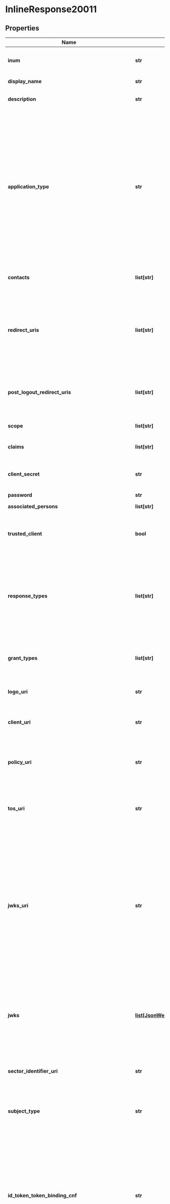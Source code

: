 # InlineResponse20011

## Properties
Name | Type | Description | Notes
------------ | ------------- | ------------- | -------------
**inum** | **str** | XRI i-number. Client Identifier to uniquely identify the client. | [optional] 
**display_name** | **str** | A human-readable name of the client. | [optional] 
**description** | **str** | A human-readable string describing the client. | [optional] 
**application_type** | **str** | Kind of the application. The default, if omitted, is web. The defined values are native or web. Web Clients using the OAuth Implicit Grant Type must only register URLs using the HTTPS scheme as redirect_uris, they must not use localhost as the hostname. Native Clients must only register redirect_uris using custom URI schemes or URLs using the http scheme with localhost as the hostname. | [optional] 
**contacts** | **list[str]** | e-mail addresses of people responsible for this Client. | [optional] 
**redirect_uris** | **list[str]** | Redirection URI values used by the Client. One of these registered Redirection URI values must exactly match the redirect_uri parameter value used in each Authorization Request | [optional] 
**post_logout_redirect_uris** | **list[str]** | Provide the URLs supplied by the RP to request that the user be redirected to this location after a logout has been performed. | [optional] 
**scope** | **list[str]** | Provide list of scopes granted to the client. | [optional] 
**claims** | **list[str]** | Provide list of claims granted to the client. | [optional] 
**client_secret** | **str** | The client secret.  The client MAY omit the parameter if the client secret is an empty string. | [optional] 
**password** | **str** | User password. | [optional] 
**associated_persons** | **list[str]** | List of associated persons. | [optional] 
**trusted_client** | **bool** | Attribute which corresponds to the \&quot;Pre-Authorization\&quot; property. Default value is false. | [optional] 
**response_types** | **list[str]** | A list of the OAuth 2.0 response_type values that the Client is declaring that it will restrict itself to using. If omitted, the default is that the Client will use only the code Response Type. Allowed values are code, token, id_token. | [optional] 
**grant_types** | **list[str]** | A list of the OAuth 2.0 Grant Types that the Client is declaring that it will restrict itself to using. | [optional] 
**logo_uri** | **str** | URL that references a logo for the Client application. | [optional] 
**client_uri** | **str** | URL of the home page of the Client. The value of this field must point to a valid Web page. | [optional] 
**policy_uri** | **str** | URL that the Relying Party Client provides to the End-User to read about the how the profile data will be used. | [optional] 
**tos_uri** | **str** | URL that the Relying Party Client provides to the End-User to read about the Relying Party&#x27;s terms of service. | [optional] 
**jwks_uri** | **str** | URL for the Client&#x27;s JSON Web Key Set (JWK) document containing key(s) that are used for signing requests to the OP. The JWK Set may also contain the Client&#x27;s encryption keys(s) that are used by the OP to encrypt the responses to the Client. When both signing and encryption keys are made available, a use (Key Use) parameter value is required for all keys in the document to indicate each key&#x27;s intended usage. | [optional] 
**jwks** | [**list[JsonWebKey]**](JsonWebKey.md) | List of JSON Web Key (JWK) - A JSON object that represents a cryptographic key. The members of the object represent properties of the key, including its value. | [optional] 
**sector_identifier_uri** | **str** | URL using the https scheme to be used in calculating Pseudonymous Identifiers by the OP. | [optional] 
**subject_type** | **str** | Subject type requested for the Client ID. Valid types include pairwise and public. | [optional] 
**id_token_token_binding_cnf** | **str** | Specifies the JWT Confirmation Method member name (e.g. tbh) that the Relying Party expects when receiving Token Bound ID Tokens. The presence of this parameter indicates that the Relying Party supports Token Binding of ID Tokens. If omitted, the default is that the Relying Party does not support Token Binding of ID Tokens. | [optional] 
**rpt_as_jwt** | **bool** | Specifies whether RPT should be return as signed JWT. | [optional] 
**access_token_as_jwt** | **bool** | Specifies whether access token as signed JWT. | [optional] 
**access_token_signing_alg** | **str** | Specifies signing algorithm that has to be used during JWT signing. If it&#x27;s not specified, then the default OP signing algorithm will be used. | [optional] 
**id_token_signed_response_alg** | **str** | JWS alg algorithm (JWA) required for signing the ID Token issued to this Client. | [optional] 
**id_token_encrypted_response_alg** | **str** | JWE alg algorithm (JWA) required for encrypting the ID Token issued to this Client. | [optional] 
**id_token_encrypted_response_enc** | **str** | JWE enc algorithm (JWA) required for encrypting the ID Token issued to this Client. | [optional] 
**userinfo_signed_response_alg** | **str** | JWS alg algorithm (JWA) required for signing UserInfo Responses. | [optional] 
**userinfo_encrypted_response_alg** | **str** | JWE alg algorithm (JWA) required for encrypting UserInfo Responses. | [optional] 
**userinfo_encrypted_response_enc** | **str** | JWE enc algorithm (JWA) required for encrypting UserInfo Responses. | [optional] 
**request_object_signing_alg** | **str** | JWS alg algorithm (JWA) that must be used for signing Request Objects sent to the OP. | [optional] 
**request_object_encryption_alg** | **str** | JWE alg algorithm (JWA) the RP is declaring that it may use for encrypting Request Objects sent to the OP. | [optional] 
**request_object_encryption_enc** | **str** | JWE enc algorithm (JWA) the RP is declaring that it may use for encrypting Request Objects sent to the OP. | [optional] 
**token_endpoint_auth_method** | **str** | Requested Client Authentication method for the Token Endpoint. | [optional] 
**token_endpoint_auth_signing_alg** | **str** | JWS alg algorithm (JWA) that must be used for signing the JWT used to authenticate the Client at the Token Endpoint for the private_key_jwt and client_secret_jwt authentication methods. | [optional] 
**default_max_age** | **int** | Specifies the Default Maximum Authentication Age. | [optional] 
**require_auth_time** | **bool** | Boolean value specifying whether the auth_time Claim in the ID Token is required. It is required when the value is true. | [optional] 
**claims_redirect_uri** | **list[str]** | Array of The Claims Redirect URIs to which the client wishes the authorization server to direct the requesting party&#x27;s user agent after completing its interaction. | [optional] 
**logout_uri** | **list[str]** | Specifies the URI using the https scheme that the authorization server can call to initiate a login at the client. | [optional] 
**logout_session_required** | **bool** | Boolean value specifying whether the RP requires that a session ID query parameter be included to identify the RP session at the OP when the logout_uri is used. If omitted, the default value is false. | [optional] 
**persist_client_authorizations** | **bool** | Specifies if the client authorization details are to be persisted. Default value is true. | [optional] 
**include_claims_in_id_token** | **bool** | If true then claims are included in token id, default value is false. | [optional] 
**refresh_token_lifetime** | **int** | Specifies the Client-specific refresh token expiration. | [optional] 
**access_token_lifetime** | **int** | Specifies the Client-specific access token expiration. | [optional] 
**default_acr_values** | **list[str]** | Array of default requested Authentication Context Class Reference values that the Authorization Server must use for processing requests from the Client. | [optional] 
**initiate_login_uri** | **str** | Specifies the URI using the https scheme that the authorization server can call to initiate a login at the client. | [optional] 
**exp** | **date** | Integer timestamp, measured in the number of seconds since January 1 1970 UTC, indicating when this permission will expire. | [optional] 
**request_uris** | **list[str]** | Provide a list of requests_uri values that are pre-registered by the Client for use at the Authorization Server. | [optional] 
**authorized_origins** | **list[str]** | Specifies authorized JavaScript origins. | [optional] 
**software_id** | **str** | Specifies a unique identifier string (UUID) assigned by the client developer or software publisher used by registration endpoints to identify the client software to be dynamically registered. | [optional] 
**software_version** | **str** | Specifies a version identifier string for the client software identified by &#x27;software_id&#x27;. The value of the &#x27;software_version&#x27; should change on any update to the client software identified by the same &#x27;software_id&#x27;. | [optional] 
**software_statement** | **str** | Specifies a software statement containing client metadata values about the client software as claims. This is a string value containing the entire signed JWT. | [optional] 
**disabled** | **bool** | Specifies whether client is disabled. | [optional] 
**jans_id** | **str** | Attribute Scope Id. | [optional] 
**deletable** | **bool** | Specifies whether client is deletable. | [optional] 
**client_attributes** | [**Jansconfigapiapiv1openidclientsClientAttributes**](Jansconfigapiapiv1openidclientsClientAttributes.md) |  | [optional] 
**backchannel_authentication_request_signing_alg** | **str** | The JWS algorithm alg value that the Client will use for signing authentication request, as described in Section 7.1.1. of OAuth 2.0 [RFC6749]. When omitted, the Client will not send signed authentication requests. | [optional] 
**backchannel_token_delivery_mode** | **str** | specifies how backchannel token will be delivered. | [optional] 
**backchannel_client_notification_endpoint** | **str** | Client Initiated Backchannel Authentication (CIBA) enables a Client to initiate the authentication of an end-user by means of out-of-band mechanisms. Upon receipt of the notification, the Client makes a request to the token endpoint to obtain the tokens. | [optional] 
**backchannel_user_code_parameter** | **bool** | Boolean value specifying whether the Client supports the user_code parameter. If omitted, the default value is false. | [optional] 

[[Back to Model list]](../README.md#documentation-for-models) [[Back to API list]](../README.md#documentation-for-api-endpoints) [[Back to README]](../README.md)

